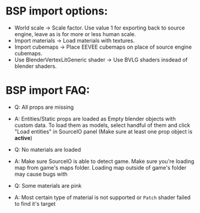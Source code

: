 # BSP import options:

* World scale -> Scale factor. Use value 1 for exporting back to source engine, leave as is for more or less human scale.
* Import materials -> Load materials with textures.
* Import cubemaps -> Place EEVEE cubemaps on place of source engine cubemaps.
* Use BlenderVertexLitGeneric shader -> Use BVLG shaders insdead of blender shaders.


# BSP import FAQ:

* Q: All props are missing
* A: Entities/Static props are loaded as Empty blender objects with custom data. To load them as models, select handful of them and click "Load entities" in SourceIO panel (Make sure at least one prop object is **active**)

* Q: No materials are loaded
* A: Make sure SourceIO is able to detect game. Make sure you're loading map from game's maps folder. Loading map outside of game's folder may cause bugs with

* Q: Some materials are pink
* A: Most certain type of material is not supported or `Patch` shader failed to find it's target
